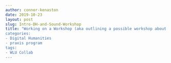 ```yaml
---
author: connor-kenaston
date: 2019-10-23
layout: post
slug: Intro-DH-and-Sound-Workshop
title: "Working on a Workshop (aka outlining a possible workshop about DH and Sound)” 
categories:
- Digital Humanities
- praxis program
tags:
- WLU Collab
---
```

